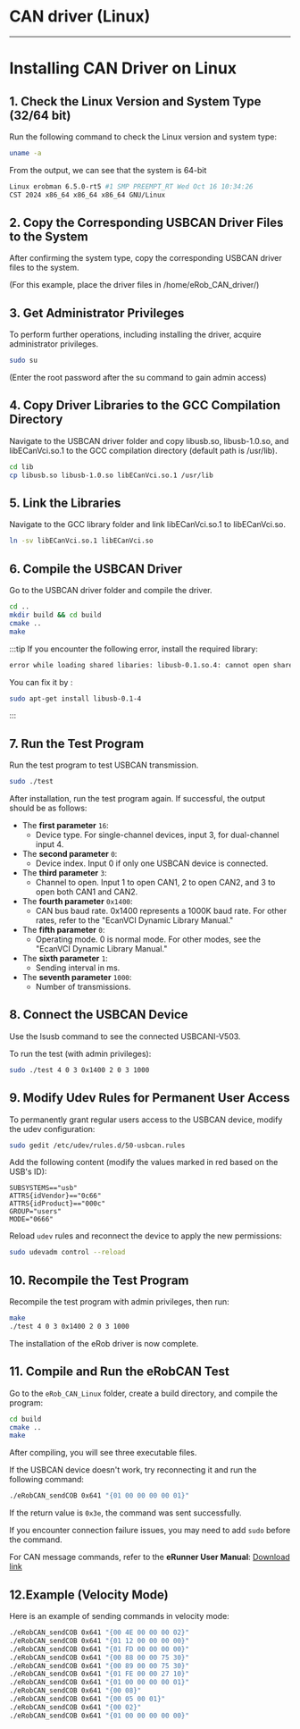 
# CAN driver (Linux)
---

# Installing CAN Driver on Linux

## 1. Check the Linux Version and System Type (32/64 bit)
Run the following command to check the Linux version and system type:

```bash
uname -a
```

From the output, we can see that the system is 64-bit

```bash
Linux erobman 6.5.0-rt5 #1 SMP PREEMPT_RT Wed Oct 16 10:34:26 
CST 2024 x86_64 x86_64 x86_64 GNU/Linux

```

## 2. Copy the Corresponding USBCAN Driver Files to the System
After confirming the system type, copy the corresponding USBCAN driver files to the system.

(For this example, place the driver files in /home/eRob_CAN_driver/)

## 3. Get Administrator Privileges
To perform further operations, including installing the driver, acquire administrator privileges.
``` bash
sudo su
```
(Enter the root password after the su command to gain admin access)

## 4. Copy Driver Libraries to the GCC Compilation Directory
Navigate to the USBCAN driver folder and copy libusb.so, libusb-1.0.so, and libECanVci.so.1 to the GCC compilation directory (default path is /usr/lib).

``` bash
cd lib
cp libusb.so libusb-1.0.so libECanVci.so.1 /usr/lib
```
## 5. Link the Libraries
Navigate to the GCC library folder and link libECanVci.so.1 to libECanVci.so.
``` bash
ln -sv libECanVci.so.1 libECanVci.so
```
## 6. Compile the USBCAN Driver
Go to the USBCAN driver folder and compile the driver.

```bash
cd ..
mkdir build && cd build
cmake ..
make
```
:::tip
If you encounter the following error, install the required library:

```bash
error while loading shared libaries: libusb-0.1.so.4: cannot open share ....
```
You can fix it by :

``` bash
sudo apt-get install libusb-0.1-4
```
:::

## 7. Run the Test Program
Run the test program to test USBCAN transmission.

``` bash
sudo ./test
```
After installation, run the test program again. If successful, the output should be as follows:

- The **first parameter** `16`: 
    - Device type. For single-channel devices, input 3, for dual-channel input 4.
- The **second parameter** `0`: 
    - Device index. Input 0 if only one USBCAN device is connected.
- The **third parameter** `3`: 
    - Channel to open. Input 1 to open CAN1, 2 to open CAN2, and 3 to open both CAN1 and CAN2.
- The **fourth parameter** `0x1400`: 
    - CAN bus baud rate. 0x1400 represents a 1000K baud rate. For other rates, refer to the "EcanVCI Dynamic Library Manual."
- The **fifth parameter** `0`: 
    - Operating mode. 0 is normal mode. For other modes, see the "EcanVCI Dynamic Library Manual."
- The **sixth parameter** `1`: 
    - Sending interval in ms.
- The **seventh parameter** `1000`: 
    - Number of transmissions.

## 8. Connect the USBCAN Device
Use the lsusb command to see the connected USBCANI-V503.

To run the test (with admin privileges):
``` bash
sudo ./test 4 0 3 0x1400 2 0 3 1000
```

## 9. Modify Udev Rules for Permanent User Access
To permanently grant regular users access to the USBCAN device, modify the udev configuration:
``` bash
sudo gedit /etc/udev/rules.d/50-usbcan.rules
```

Add the following content (modify the values marked in red based on the USB's ID):
``` t
SUBSYSTEMS=="usb" 
ATTRS{idVendor}=="0c66" 
ATTRS{idProduct}=="000c" 
GROUP="users" 
MODE="0666"
```
Reload `udev` rules and reconnect the device to apply the new permissions:

``` bash
sudo udevadm control --reload
```
## 10. Recompile the Test Program
Recompile the test program with admin privileges, then run:

``` bash
make
./test 4 0 3 0x1400 2 0 3 1000
```
The installation of the eRob driver is now complete.

## 11. Compile and Run the eRobCAN Test
Go to the `eRob_CAN_Linux` folder, create a build directory, and compile the program:

``` bash
cd build
cmake ..
make
```
After compiling, you will see three executable files.

If the USBCAN device doesn't work, try reconnecting it and run the following command:

``` bash
./eRobCAN_sendCOB 0x641 "{01 00 00 00 00 01}"
```

If the return value is `0x3e`, the command was sent successfully.

If you encounter connection failure issues, you may need to add `sudo` before the command.

For CAN message commands, refer to the **eRunner User Manual**: [Download link](https://en.zeroerr.cn/support/download)

## 12.Example (Velocity Mode)
Here is an example of sending commands in velocity mode:

``` bash
./eRobCAN_sendCOB 0x641 "{00 4E 00 00 00 02}"
./eRobCAN_sendCOB 0x641 "{01 12 00 00 00 00}"
./eRobCAN_sendCOB 0x641 "{01 FD 00 00 00 00}"
./eRobCAN_sendCOB 0x641 "{00 88 00 00 75 30}"
./eRobCAN_sendCOB 0x641 "{00 89 00 00 75 30}"
./eRobCAN_sendCOB 0x641 "{01 FE 00 00 27 10}"
./eRobCAN_sendCOB 0x641 "{01 00 00 00 00 01}"
./eRobCAN_sendCOB 0x641 "{00 08}"
./eRobCAN_sendCOB 0x641 "{00 05 00 01}"
./eRobCAN_sendCOB 0x641 "{00 02}"
./eRobCAN_sendCOB 0x641 "{01 00 00 00 00 00}"
```
